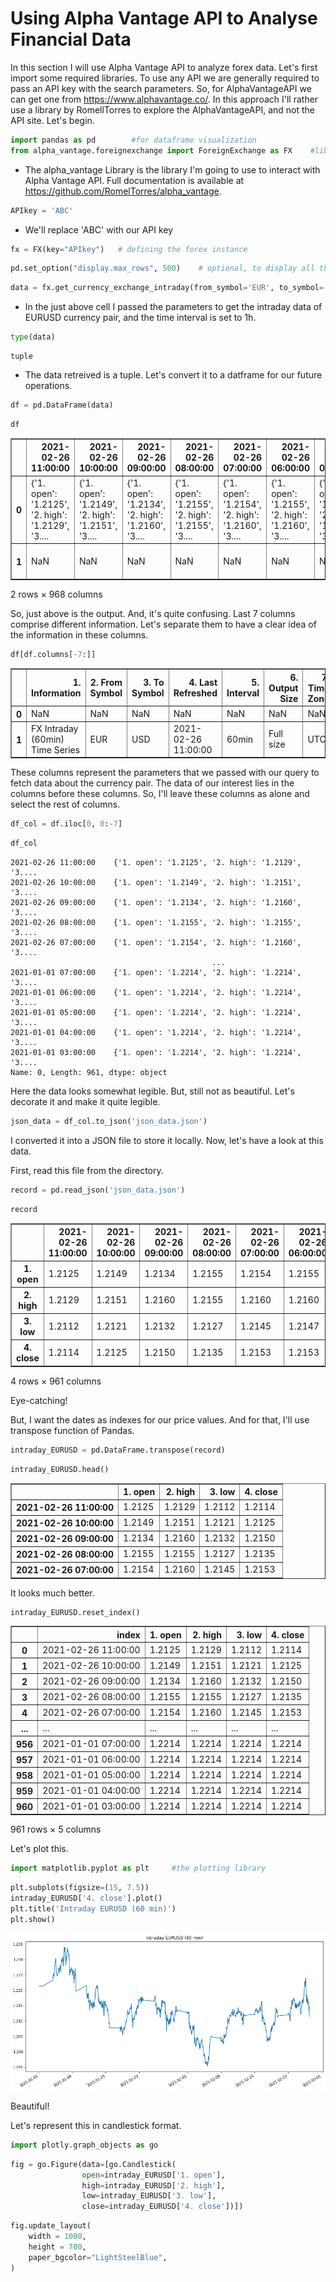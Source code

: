 # Using Alpha Vantage API to Analyse Financial Data
In this section I will use Alpha Vantage API to analyze forex data. Let's first import some required libraries. To use any API we are generally required to pass an API key with the search parameters. So, for AlphaVantageAPI we can get one from https://www.alphavantage.co/. In this approach I'll rather use a library by RomellTorres to explore the AlphaVantageAPI, and not the API site.
Let's begin.


```python
import pandas as pd        #for dataframe visualization
from alpha_vantage.foreignexchange import ForeignExchange as FX    #library to use AlphaVantageAPI without link requests
```

* The alpha_vantage Library is the library I'm going to use to interact with Alpha Vantage API. Full documentation is available at https://github.com/RomelTorres/alpha_vantage. 


```python
APIkey = 'ABC'
```

* We'll replace 'ABC' with our API key


```python
fx = FX(key="APIkey")   # defining the forex instance
```


```python
pd.set_option("display.max_rows", 500)    # optional, to display all the rows of the dataframe
```


```python
data = fx.get_currency_exchange_intraday(from_symbol='EUR', to_symbol='USD', interval='60min', outputsize='full')
```

* In the just above cell I passed the parameters to get the intraday data of EURUSD currency pair, and the time interval is set to 1h.


```python
type(data)
```




    tuple



* The data retreived is a tuple. Let's convert it to a datframe for our future operations.


```python
df = pd.DataFrame(data)
```


```python
df
```




<div>
<table border="1" class="dataframe">
  <thead>
    <tr style="text-align: right;">
      <th></th>
      <th>2021-02-26 11:00:00</th>
      <th>2021-02-26 10:00:00</th>
      <th>2021-02-26 09:00:00</th>
      <th>2021-02-26 08:00:00</th>
      <th>2021-02-26 07:00:00</th>
      <th>2021-02-26 06:00:00</th>
      <th>2021-02-26 05:00:00</th>
      <th>2021-02-26 04:00:00</th>
      <th>2021-02-26 03:00:00</th>
      <th>2021-02-26 02:00:00</th>
      <th>...</th>
      <th>2021-01-01 05:00:00</th>
      <th>2021-01-01 04:00:00</th>
      <th>2021-01-01 03:00:00</th>
      <th>1. Information</th>
      <th>2. From Symbol</th>
      <th>3. To Symbol</th>
      <th>4. Last Refreshed</th>
      <th>5. Interval</th>
      <th>6. Output Size</th>
      <th>7. Time Zone</th>
    </tr>
  </thead>
  <tbody>
    <tr>
      <th>0</th>
      <td>{'1. open': '1.2125', '2. high': '1.2129', '3....</td>
      <td>{'1. open': '1.2149', '2. high': '1.2151', '3....</td>
      <td>{'1. open': '1.2134', '2. high': '1.2160', '3....</td>
      <td>{'1. open': '1.2155', '2. high': '1.2155', '3....</td>
      <td>{'1. open': '1.2154', '2. high': '1.2160', '3....</td>
      <td>{'1. open': '1.2155', '2. high': '1.2160', '3....</td>
      <td>{'1. open': '1.2160', '2. high': '1.2161', '3....</td>
      <td>{'1. open': '1.2172', '2. high': '1.2176', '3....</td>
      <td>{'1. open': '1.2164', '2. high': '1.2183', '3....</td>
      <td>{'1. open': '1.2157', '2. high': '1.2165', '3....</td>
      <td>...</td>
      <td>{'1. open': '1.2214', '2. high': '1.2214', '3....</td>
      <td>{'1. open': '1.2214', '2. high': '1.2214', '3....</td>
      <td>{'1. open': '1.2214', '2. high': '1.2214', '3....</td>
      <td>NaN</td>
      <td>NaN</td>
      <td>NaN</td>
      <td>NaN</td>
      <td>NaN</td>
      <td>NaN</td>
      <td>NaN</td>
    </tr>
    <tr>
      <th>1</th>
      <td>NaN</td>
      <td>NaN</td>
      <td>NaN</td>
      <td>NaN</td>
      <td>NaN</td>
      <td>NaN</td>
      <td>NaN</td>
      <td>NaN</td>
      <td>NaN</td>
      <td>NaN</td>
      <td>...</td>
      <td>NaN</td>
      <td>NaN</td>
      <td>NaN</td>
      <td>FX Intraday (60min) Time Series</td>
      <td>EUR</td>
      <td>USD</td>
      <td>2021-02-26 11:00:00</td>
      <td>60min</td>
      <td>Full size</td>
      <td>UTC</td>
    </tr>
  </tbody>
</table>
<p>2 rows × 968 columns</p>
</div>



So, just above is the output. And, it's quite confusing. Last 7 columns comprise different information. Let's separate them to have a clear idea of the information in these columns.


```python
df[df.columns[-7:]]
```




<div>

<table border="1" class="dataframe">
  <thead>
    <tr style="text-align: right;">
      <th></th>
      <th>1. Information</th>
      <th>2. From Symbol</th>
      <th>3. To Symbol</th>
      <th>4. Last Refreshed</th>
      <th>5. Interval</th>
      <th>6. Output Size</th>
      <th>7. Time Zone</th>
    </tr>
  </thead>
  <tbody>
    <tr>
      <th>0</th>
      <td>NaN</td>
      <td>NaN</td>
      <td>NaN</td>
      <td>NaN</td>
      <td>NaN</td>
      <td>NaN</td>
      <td>NaN</td>
    </tr>
    <tr>
      <th>1</th>
      <td>FX Intraday (60min) Time Series</td>
      <td>EUR</td>
      <td>USD</td>
      <td>2021-02-26 11:00:00</td>
      <td>60min</td>
      <td>Full size</td>
      <td>UTC</td>
    </tr>
  </tbody>
</table>
</div>



These columns represent the parameters that we passed with our query to fetch data about the currency pair. The data of our interest lies in the columns before these columns. So, I'll leave these columns as alone and select the rest of columns.


```python
df_col = df.iloc[0, 0:-7]
```


```python
df_col
```




    2021-02-26 11:00:00    {'1. open': '1.2125', '2. high': '1.2129', '3....
    2021-02-26 10:00:00    {'1. open': '1.2149', '2. high': '1.2151', '3....
    2021-02-26 09:00:00    {'1. open': '1.2134', '2. high': '1.2160', '3....
    2021-02-26 08:00:00    {'1. open': '1.2155', '2. high': '1.2155', '3....
    2021-02-26 07:00:00    {'1. open': '1.2154', '2. high': '1.2160', '3....
                                                 ...                        
    2021-01-01 07:00:00    {'1. open': '1.2214', '2. high': '1.2214', '3....
    2021-01-01 06:00:00    {'1. open': '1.2214', '2. high': '1.2214', '3....
    2021-01-01 05:00:00    {'1. open': '1.2214', '2. high': '1.2214', '3....
    2021-01-01 04:00:00    {'1. open': '1.2214', '2. high': '1.2214', '3....
    2021-01-01 03:00:00    {'1. open': '1.2214', '2. high': '1.2214', '3....
    Name: 0, Length: 961, dtype: object



Here the data looks somewhat legible. But, still not as beautiful. Let's decorate it and make it quite legible.


```python
json_data = df_col.to_json('json_data.json')
```

I converted it into a JSON file to store it locally. Now, let's have a look at this data.

First, read this file from the directory.


```python
record = pd.read_json('json_data.json')
```


```python
record
```




<div>

<table border="1" class="dataframe">
  <thead>
    <tr style="text-align: right;">
      <th></th>
      <th>2021-02-26 11:00:00</th>
      <th>2021-02-26 10:00:00</th>
      <th>2021-02-26 09:00:00</th>
      <th>2021-02-26 08:00:00</th>
      <th>2021-02-26 07:00:00</th>
      <th>2021-02-26 06:00:00</th>
      <th>2021-02-26 05:00:00</th>
      <th>2021-02-26 04:00:00</th>
      <th>2021-02-26 03:00:00</th>
      <th>2021-02-26 02:00:00</th>
      <th>...</th>
      <th>2021-01-01 12:00:00</th>
      <th>2021-01-01 11:00:00</th>
      <th>2021-01-01 10:00:00</th>
      <th>2021-01-01 09:00:00</th>
      <th>2021-01-01 08:00:00</th>
      <th>2021-01-01 07:00:00</th>
      <th>2021-01-01 06:00:00</th>
      <th>2021-01-01 05:00:00</th>
      <th>2021-01-01 04:00:00</th>
      <th>2021-01-01 03:00:00</th>
    </tr>
  </thead>
  <tbody>
    <tr>
      <th>1. open</th>
      <td>1.2125</td>
      <td>1.2149</td>
      <td>1.2134</td>
      <td>1.2155</td>
      <td>1.2154</td>
      <td>1.2155</td>
      <td>1.2160</td>
      <td>1.2172</td>
      <td>1.2164</td>
      <td>1.2157</td>
      <td>...</td>
      <td>1.2214</td>
      <td>1.2214</td>
      <td>1.2214</td>
      <td>1.2214</td>
      <td>1.2214</td>
      <td>1.2214</td>
      <td>1.2214</td>
      <td>1.2214</td>
      <td>1.2214</td>
      <td>1.2214</td>
    </tr>
    <tr>
      <th>2. high</th>
      <td>1.2129</td>
      <td>1.2151</td>
      <td>1.2160</td>
      <td>1.2155</td>
      <td>1.2160</td>
      <td>1.2160</td>
      <td>1.2161</td>
      <td>1.2176</td>
      <td>1.2183</td>
      <td>1.2165</td>
      <td>...</td>
      <td>1.2214</td>
      <td>1.2214</td>
      <td>1.2214</td>
      <td>1.2214</td>
      <td>1.2214</td>
      <td>1.2214</td>
      <td>1.2214</td>
      <td>1.2214</td>
      <td>1.2214</td>
      <td>1.2214</td>
    </tr>
    <tr>
      <th>3. low</th>
      <td>1.2112</td>
      <td>1.2121</td>
      <td>1.2132</td>
      <td>1.2127</td>
      <td>1.2145</td>
      <td>1.2147</td>
      <td>1.2143</td>
      <td>1.2158</td>
      <td>1.2160</td>
      <td>1.2149</td>
      <td>...</td>
      <td>1.2214</td>
      <td>1.2214</td>
      <td>1.2214</td>
      <td>1.2214</td>
      <td>1.2214</td>
      <td>1.2214</td>
      <td>1.2214</td>
      <td>1.2214</td>
      <td>1.2214</td>
      <td>1.2214</td>
    </tr>
    <tr>
      <th>4. close</th>
      <td>1.2114</td>
      <td>1.2125</td>
      <td>1.2150</td>
      <td>1.2135</td>
      <td>1.2153</td>
      <td>1.2153</td>
      <td>1.2155</td>
      <td>1.2160</td>
      <td>1.2172</td>
      <td>1.2163</td>
      <td>...</td>
      <td>1.2214</td>
      <td>1.2214</td>
      <td>1.2214</td>
      <td>1.2214</td>
      <td>1.2214</td>
      <td>1.2214</td>
      <td>1.2214</td>
      <td>1.2214</td>
      <td>1.2214</td>
      <td>1.2214</td>
    </tr>
  </tbody>
</table>
<p>4 rows × 961 columns</p>
</div>



Eye-catching!

But, I want the dates as indexes for our price values. And for that, I'll use transpose function of Pandas.


```python
intraday_EURUSD = pd.DataFrame.transpose(record)
```


```python
intraday_EURUSD.head()
```




<div>

<table border="1" class="dataframe">
  <thead>
    <tr style="text-align: right;">
      <th></th>
      <th>1. open</th>
      <th>2. high</th>
      <th>3. low</th>
      <th>4. close</th>
    </tr>
  </thead>
  <tbody>
    <tr>
      <th>2021-02-26 11:00:00</th>
      <td>1.2125</td>
      <td>1.2129</td>
      <td>1.2112</td>
      <td>1.2114</td>
    </tr>
    <tr>
      <th>2021-02-26 10:00:00</th>
      <td>1.2149</td>
      <td>1.2151</td>
      <td>1.2121</td>
      <td>1.2125</td>
    </tr>
    <tr>
      <th>2021-02-26 09:00:00</th>
      <td>1.2134</td>
      <td>1.2160</td>
      <td>1.2132</td>
      <td>1.2150</td>
    </tr>
    <tr>
      <th>2021-02-26 08:00:00</th>
      <td>1.2155</td>
      <td>1.2155</td>
      <td>1.2127</td>
      <td>1.2135</td>
    </tr>
    <tr>
      <th>2021-02-26 07:00:00</th>
      <td>1.2154</td>
      <td>1.2160</td>
      <td>1.2145</td>
      <td>1.2153</td>
    </tr>
  </tbody>
</table>
</div>



It looks much better.


```python
intraday_EURUSD.reset_index()
```




<div>

<table border="1" class="dataframe">
  <thead>
    <tr style="text-align: right;">
      <th></th>
      <th>index</th>
      <th>1. open</th>
      <th>2. high</th>
      <th>3. low</th>
      <th>4. close</th>
    </tr>
  </thead>
  <tbody>
    <tr>
      <th>0</th>
      <td>2021-02-26 11:00:00</td>
      <td>1.2125</td>
      <td>1.2129</td>
      <td>1.2112</td>
      <td>1.2114</td>
    </tr>
    <tr>
      <th>1</th>
      <td>2021-02-26 10:00:00</td>
      <td>1.2149</td>
      <td>1.2151</td>
      <td>1.2121</td>
      <td>1.2125</td>
    </tr>
    <tr>
      <th>2</th>
      <td>2021-02-26 09:00:00</td>
      <td>1.2134</td>
      <td>1.2160</td>
      <td>1.2132</td>
      <td>1.2150</td>
    </tr>
    <tr>
      <th>3</th>
      <td>2021-02-26 08:00:00</td>
      <td>1.2155</td>
      <td>1.2155</td>
      <td>1.2127</td>
      <td>1.2135</td>
    </tr>
    <tr>
      <th>4</th>
      <td>2021-02-26 07:00:00</td>
      <td>1.2154</td>
      <td>1.2160</td>
      <td>1.2145</td>
      <td>1.2153</td>
    </tr>
    <tr>
      <th>...</th>
      <td>...</td>
      <td>...</td>
      <td>...</td>
      <td>...</td>
      <td>...</td>
    </tr>
    <tr>
      <th>956</th>
      <td>2021-01-01 07:00:00</td>
      <td>1.2214</td>
      <td>1.2214</td>
      <td>1.2214</td>
      <td>1.2214</td>
    </tr>
    <tr>
      <th>957</th>
      <td>2021-01-01 06:00:00</td>
      <td>1.2214</td>
      <td>1.2214</td>
      <td>1.2214</td>
      <td>1.2214</td>
    </tr>
    <tr>
      <th>958</th>
      <td>2021-01-01 05:00:00</td>
      <td>1.2214</td>
      <td>1.2214</td>
      <td>1.2214</td>
      <td>1.2214</td>
    </tr>
    <tr>
      <th>959</th>
      <td>2021-01-01 04:00:00</td>
      <td>1.2214</td>
      <td>1.2214</td>
      <td>1.2214</td>
      <td>1.2214</td>
    </tr>
    <tr>
      <th>960</th>
      <td>2021-01-01 03:00:00</td>
      <td>1.2214</td>
      <td>1.2214</td>
      <td>1.2214</td>
      <td>1.2214</td>
    </tr>
  </tbody>
</table>
<p>961 rows × 5 columns</p>
</div>



Let's plot this.


```python
import matplotlib.pyplot as plt     #the plotting library
```


```python
plt.subplots(figsize=(15, 7.5))
intraday_EURUSD['4. close'].plot()
plt.title('Intraday EURUSD (60 min)')
plt.show()
```


    
![png](Using%20AlphaVantageAPI_files/Using%20AlphaVantageAPI_32_0.png)
    


Beautiful!

Let's represent this in candlestick format.


```python
import plotly.graph_objects as go
```


```python
fig = go.Figure(data=[go.Candlestick(
                open=intraday_EURUSD['1. open'],
                high=intraday_EURUSD['2. high'],
                low=intraday_EURUSD['3. low'],
                close=intraday_EURUSD['4. close'])])
```


```python
fig.update_layout(
    width = 1000,
    height = 700,
    paper_bgcolor="LightSteelBlue",
)
```


<div>                            <div id="a694e134-4f64-469c-8d65-6ccf1522119d" class="plotly-graph-div" style="height:700px; width:1000px;"></div>                </div>


Hurrah, we have plotted candlesticks for EURUSD.
